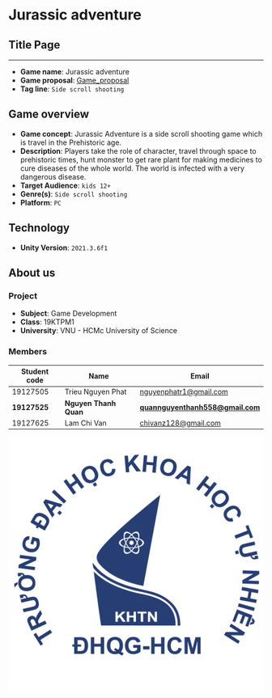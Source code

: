 # Jurassic adventure

## Title Page

---

-  **Game name**: Jurassic adventure
-  **Game proposal**: [Game_proposal](https://docs.google.com/document/d/1p_IGeP_Mr3taNFq2qc1ICmGa0skT0_38TgM1tK2BNxc/edit?usp=sharing)
-  **Tag line**: `Side scroll shooting`

## Game overview

-  **Game concept**: Jurassic Adventure is a side scroll shooting game which is travel
   in the Prehistoric age.
-  **Description**: Players take the role of character, travel through space to prehistoric
   times, hunt monster to get rare plant for making medicines to cure diseases of the
   whole world. The world is infected with a very dangerous disease.
-  **Target Audience**: `kids 12+`
-  **Genre(s)**: `Side scroll shooting`
-  **Platform**: `PC`

## Technology

-  **Unity Version**: `2021.3.6f1`

## About us

### Project

-  **Subject**: Game Development
-  **Class**: 19KTPM1
-  **University**: VNU - HCMc University of Science

### Members

| Student code | Name                  | Email                            |
| ------------ | --------------------- | -------------------------------- |
| 19127505     | Trieu Nguyen Phat     | nguyenphatr1@gmail.com           |
| **19127525** | **Nguyen Thanh Quan** | **quannguyenthanh558@gmail.com** |
| 19127625     | Lam Chi Van           | chivanz128@gmail.com             |

![Logo HCMUS](./Assets/_GAME/Sprites/Icon/logo-khoa-hoc-tu-nhien-inkythuatso-01.png)
